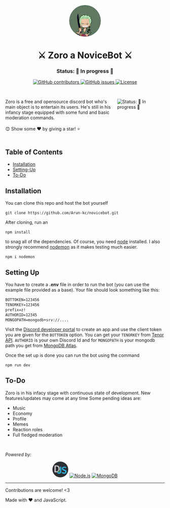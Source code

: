 <p align="center">
    <img src="assets/zoro.png" alt="Logo" height=100rem width=100rem  style="border-radius:50%">
    <h1 align="center">⚔️ Zoro a NoviceBot ⚔️</h1>
    <h3 align="center">Status: 🚀 In progress 🚀</h3>
</p>

<p align="center">
    <a href="">
      <img alt="GitHub contributors" src="https://img.shields.io/github/contributors/Arun-kc/novicebot?color=green&logo=github&style=for-the-badge" />
    </a>
    <a href="">
      <img alt="GitHub issues" src="https://img.shields.io/github/issues/Arun-kc/novicebot?color=yellow&logo=github&style=for-the-badge" />
    </a>
    <a href="">
      <img alt="License" src="https://img.shields.io/github/license/Arun-kc/novicebot?logo=github&style=for-the-badge" />
    </a>
</p>

<br>

<p>
      <img align="right" height=150rem width=150rem alt="Status: 🚀 In progress 🚀" src="https://media.giphy.com/media/YnvdzzjwKpgW9gAHq4/giphy.gif" />

</p>
Zoro is a free and opensource discord bot who's main object is to entertain its users. He's still in his infancy stage equipped with some fund and basic moderation commands. 
<br><br>
😊 Show some ❤️ by giving a star! ⭐
<br><br>


## Table of Contents
- [Installation](https://github.com/Arun-kc/novicebot#Installation)
- [Setting-Up](https://github.com/Arun-kc/novicebot#Setting-Up)
- [To-Do](https://github.com/Arun-kc/novicebot#To-Do)

## Installation

You can clone this repo and host the bot yourself
```
git clone https://github.com/Arun-kc/novicebot.git
```
After cloning, run an
```
npm install
```
to snag all of the dependencies. Of course, you need [node](https://nodejs.org/en/) installed. I also strongly recommend [nodemon](https://www.npmjs.com/package/nodemon) as it makes testing much easier.
```
npm i nodemon
```

## Setting Up

You have to create a **.env** file in order to run the bot (you can use the example file provided as a base). Your file should look something like this:

```
BOTTOKEN=123456
TENORKEY=123456
prefix=z!
AUTHORID=12345
MONGOPATH=mongodb+srv://....
```
Visit the [Discord developer portal](https://discord.com/developers/applications/) to create an app and use the client token you are given for the `BOTTOKEN` option. You can get your `TENORKEY` from [Tenor API](https://tenor.com/gifapi/documentation#quickstart). `AUTHORID` is your own Discord Id and for `MONGOPATH` is your mongodb path you get from [MongoDB Atlas](https://docs.atlas.mongodb.com/getting-started/).

Once the set up is done you can run the bot using the command 
```
npm run dev
```

## To-Do

Zoro is in his infacy stage with continuous state of development. New features/updates may come at any time
Some pending ideas are:
- Music
- Economy
- Profile
- Memes
- Reaction roles
- Full fledged moderation

<br>

*Powered by:* 
<p align="center">
<a href="https://discord.js.org/#/" title="Node.js"><img src="assets/discordjs.png" alt="Discord.js" width="50px" height="50px"  style="border-radius:50%"></a>
<a href="https://nodejs.org/" title="Node.js"><img src="https://github.com/get-icon/geticon/raw/master/icons/nodejs-icon.svg" alt="Node.js" width="50px" height="50px"></a>
<a href="https://www.mongodb.org/" title="MongoDB"><img src="https://github.com/get-icon/geticon/raw/master/icons/mongodb-icon.svg" alt="MongoDB" width="50px" height="50px"></a>
</p>


---

Contributions are welcome! <3 

Made with :heart: and JavaScript.
</p>